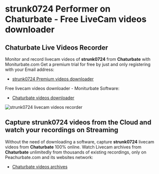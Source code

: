 # strunk0724 Performer on Chaturbate - Free LiveCam videos downloader

## Chaturbate Live Videos Recorder

Monitor and record livecam videos of **strunk0724** from **Chaturbate** with Moniturbate.com
Get a premium trial for free by just and only registering with your Email address:
* [strunk0724 Premium videos downloader](https://moniturbate.com/request-demo-licence-key.html)

Free livecam videos downloader - Moniturbate Software:
* [Chaturbate videos downloader](https://moniturbate.com/moniturbate-download-software.html)

![strunk0724 livecam videos recorder](https://peachurnet.com/templates/moniturbate-software.png)


## Capture strunk0724 videos from the Cloud and watch your recordings on Streaming

Without the need of downloading a software, capture **strunk0724** livecam videos from **Chaturbate** 100% online.
Watch Livecam archives from **Chaturbate** unlimitedly from thousands of existing recordings, only on Peachurbate.com and its websites network:
* [Chaturbate videos archives](https://peachurnet.com/)